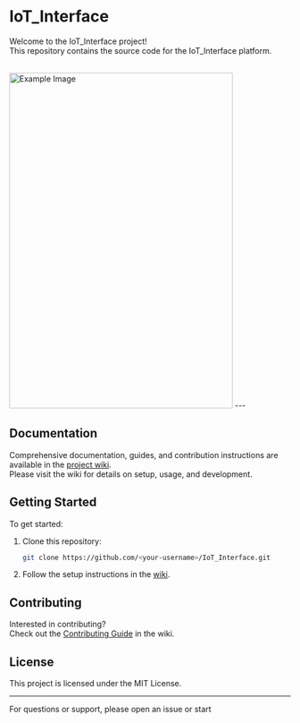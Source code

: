 # IoT_Interface

Welcome to the IoT_Interface project!  
This repository contains the source code for the IoT_Interface platform.

<br>
<img src="https://github.com/user-attachments/assets/dff384d6-1761-4e02-9c6f-54efaac34374" alt="Example Image" style="width: 400px; height: 600px; align-self: center;">
---

## Documentation

Comprehensive documentation, guides, and contribution instructions are available in the [project wiki](https://github.com/<your-username>/IoT_Interface.wiki).  
Please visit the wiki for details on setup, usage, and development.

## Getting Started

To get started:

1. Clone this repository:
   ```bash
   git clone https://github.com/<your-username>/IoT_Interface.git
   ```
2. Follow the setup instructions in the [wiki](https://github.com/Jeromel-Pushparaj/IoT_Interface.wiki).

## Contributing

Interested in contributing?  
Check out the [Contributing Guide](https://github.com/Jeromel-Pushparaj/IoT_Interface.wiki/Contributing.md) in the wiki.

## License

This project is licensed under the MIT License.

---

For questions or support, please open an issue or start